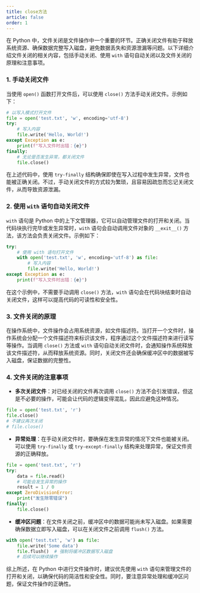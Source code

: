 ```yaml
---
title: close方法
article: false
order: 1
---
```


在 Python 中，文件关闭是文件操作中一个重要的环节。正确关闭文件有助于释放系统资源、确保数据完整写入磁盘，避免数据丢失和资源泄漏等问题。以下详细介绍文件关闭的相关内容，包括手动关闭、使用 `with` 语句自动关闭以及文件关闭的原理和注意事项。

### 1. 手动关闭文件
当使用 `open()` 函数打开文件后，可以使用 `close()` 方法手动关闭文件。示例如下：
```python
# 以写入模式打开文件
file = open('test.txt', 'w', encoding='utf-8')
try:
    # 写入内容
    file.write('Hello, World!')
except Exception as e:
    print(f"写入文件时出错：{e}")
finally:
    # 无论是否发生异常，都关闭文件
    file.close()
```
在上述代码中，使用 `try-finally` 结构确保即使在写入过程中发生异常，文件也能被正确关闭。不过，手动关闭文件的方式较为繁琐，且容易因疏忽而忘记关闭文件，从而导致资源泄漏。

### 2. 使用 `with` 语句自动关闭文件
`with` 语句是 Python 中的上下文管理器，它可以自动管理文件的打开和关闭。当代码块执行完毕或发生异常时，`with` 语句会自动调用文件对象的 `__exit__()` 方法，该方法会负责关闭文件。示例如下：
```python
try:
    # 使用 with 语句打开文件
    with open('test.txt', 'w', encoding='utf-8') as file:
        # 写入内容
        file.write('Hello, World!')
except Exception as e:
    print(f"写入文件时出错：{e}")
```
在这个示例中，不需要手动调用 `close()` 方法，`with` 语句会在代码块结束时自动关闭文件，这样可以提高代码的可读性和安全性。

### 3. 文件关闭的原理
在操作系统中，文件操作会占用系统资源，如文件描述符。当打开一个文件时，操作系统会分配一个文件描述符来标识该文件，程序通过这个文件描述符来进行读写等操作。当调用 `close()` 方法或 `with` 语句自动关闭文件时，会通知操作系统释放该文件描述符，从而释放系统资源。同时，关闭文件还会确保缓冲区中的数据被写入磁盘，保证数据的完整性。

### 4. 文件关闭的注意事项
- **多次关闭文件**：对已经关闭的文件再次调用 `close()` 方法不会引发错误，但这是不必要的操作，可能会让代码的逻辑变得混乱，因此应避免这种情况。
```python
file = open('test.txt', 'r')
file.close()
# 不建议再次关闭
# file.close() 
```
- **异常处理**：在手动关闭文件时，要确保在发生异常的情况下文件也能被关闭。可以使用 `try-finally` 或 `try-except-finally` 结构来处理异常，保证文件资源的正确释放。
```python
file = open('test.txt', 'r')
try:
    data = file.read()
    # 可能会发生异常的操作
    result = 1 / 0
except ZeroDivisionError:
    print("发生除零错误")
finally:
    file.close()
```
- **缓冲区问题**：在文件关闭之前，缓冲区中的数据可能尚未写入磁盘。如果需要确保数据立即写入磁盘，可以在关闭文件之前调用 `flush()` 方法。
```python
with open('test.txt', 'w') as file:
    file.write('Some data')
    file.flush()  # 强制将缓冲区数据写入磁盘
    # 后续可以继续操作
```

综上所述，在 Python 中进行文件操作时，建议优先使用 `with` 语句来管理文件的打开和关闭，以确保代码的简洁性和安全性。同时，要注意异常处理和缓冲区问题，保证文件操作的正确性。 
